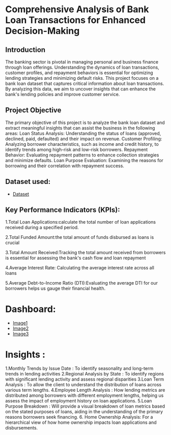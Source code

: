 # Comprehensive Analysis of Bank Loan Transactions for Enhanced Decision-Making
## Introduction
The banking sector is pivotal in managing personal and business finance through loan offerings. Understanding the dynamics of loan transactions, customer profiles, and repayment behaviors is essential for optimizing lending strategies and minimizing default risks. This project focuses on a bank loan dataset that captures critical information about loan transactions. By analyzing this data, we aim to uncover insights that can enhance the bank's lending policies and improve customer service.
## Project Objective
The primary objective of this project is to analyze the bank loan dataset and extract meaningful insights that can assist the business in the following areas:
Loan Status Analysis: Understanding the status of loans (approved, declined, paid, defaulted) and their impact on revenue.
Customer Profiling: Analyzing borrower characteristics, such as income and credit history, to identify trends among high-risk and low-risk borrowers.
Repayment Behavior: Evaluating repayment patterns to enhance collection strategies and minimize defaults.
Loan Purpose Evaluation: Examining the reasons for borrowing and their correlation with repayment success.
## Dataset used:
- <a href= "https://github.com/Harsh-896/Bank-Loan-Analysis-/blob/main/financial_loan.csv">Dataset<a/>
## Key Performance Indicators (KPIs):
1.Total Loan Applications:calculate the total number of loan applications received during a specified period.

2.Total Funded Amount:the total amount of funds disbursed as loans is crucial

3.Total Amount Received:Tracking the total amount received from borrowers is essential for assessing the bank's cash flow and loan repayment

4.Average Interest Rate: Calculating the average interest rate across all loans

5.Average Debt-to-Income Ratio (DTI):Evaluating the average DTI for our borrowers helps us gauge their financial health.
# Dashboard:
- <a href= "https://github.com/Harsh-896/Bank-Loan-Analysis-/blob/main/img1.png">Image1</a>
- <a href ="https://github.com/Harsh-896/Bank-Loan-Analysis-/blob/main/img2.png">Image2</a>
- <a href ="https://github.com/Harsh-896/Bank-Loan-Analysis-/blob/main/img3.png">Image3</a>
# Insights :
1.Monthly Trends by Issue Date :  To identify seasonality and long-term trends in lending activities
2.Regional Analysis by State : To identify regions with significant lending activity and assess regional disparities
3.Loan Term Analysis : To allow the client to understand the distribution of loans across various term lengths.
4.Employee Length Analysis : How lending metrics are distributed among borrowers with different employment lengths, helping us assess the impact of employment history on loan applications.
5.Loan Purpose Breakdown : Will provide a visual breakdown of loan metrics based on the stated purposes of loans, aiding in the understanding of the primary reasons borrowers seek financing.
6. Home Ownership Analysis: For a hierarchical view of how home ownership impacts loan applications and disbursements.


